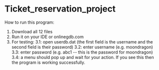 # Ticket_reservation_project
How to run this program:
1. Download all 12 files
2. Run it on your IDE or onlinegdb.com
3. For testing:
   3.1: open userdb.dat (the first field is the username and the second field is their password)
   3.2: enter username (e.g. moondragon)
   3.3: enter password (e.g. abc1 -- this is the password for moondragon)
   3.4: a menu should pop up and wait for your action. If you see this then the program is working successfully.

